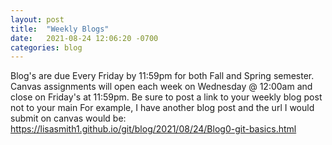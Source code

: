 ```yaml
---
layout: post
title:  "Weekly Blogs"
date:   2021-08-24 12:06:20 -0700
categories: blog 
---
```

Blog's are due Every Friday by 11:59pm for both Fall and Spring semester. Canvas assignments will open each week on Wednesday @ 12:00am and close on Friday's at 11:59pm. Be sure to post a link to your weekly blog post not to your main For example, I have another blog post and the url I would submit on canvas would be: 
<https://lisasmith1.github.io/git/blog/2021/08/24/Blog0-git-basics.html>
